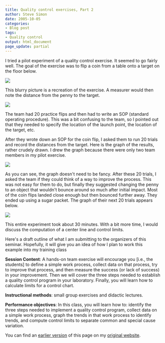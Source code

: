 ```yaml
---
title: Quality control exercises, Part 2
author: Steve Simon
date: 2005-10-05
categories:
- Blog post
tags:
- Quality control
output: html_document
page_update: partial
---
```


I tried a pilot experiment of a quality control exercise. It seemed to go fairly well. The goal of the exercise was to flip a coin from a table onto a target on the floor below.

![](http://www.pmean.com/new-images/05/quality-control-exercise-part2-01.jpg)

This blurry picture is a recreation of the exercise. A measurer would then note the distance from the penny to the target.

![](http://www.pmean.com/new-images/05/quality-control-exercise-part2-02.jpg)

The team had 20 practice flips and then had to write an SOP (standard operating procedure). This was a bit confusing to the team, so I pointed out that they needed to specify the location of the launch point, the location of the target, etc.

After they wrote down an SOP for the coin flip, I asked them to run 20 trials and record the distances from the target. Here is the graph of the results, rather crudely drawn. I drew the graph because there were only two team members in my pilot exercise.

![](http://www.pmean.com/new-images/05/quality-control-exercise-part2-03.jpg)

As you can see, the graph doesn't need to be fancy. After these 20 trials, I asked the team if they could think of a way to improve the process. This was not easy for them to do, but finally they suggested changing the penny to an object that wouldn't bounce around so much after initial impact. Most of the coin flips landed close enough but then bounced further away. They ended up using a sugar packet. The graph of their next 20 trials appears below.

![](http://www.pmean.com/new-images/05/quality-control-exercise-part2-04.png)

This entire experiment took about 30 minutes. With a bit more time, I would discuss the computation of a center line and control limits.

Here's a draft outline of what I am submitting to the organizers of this seminar. Hopefully, it will give you an idea of how I plan to work this example into my training class

**Session Content**: A hands-on team exercise will encourage you [i.e., the students] to define a simple work process, collect data on that process, try to improve that process, and then measure the success (or lack of success) in your improvement. Then we will cover the three steps needed to establish a quality control program in your laboratory. Finally, you will learn how to calculate limits for a control chart.

**Instructional methods**: small group exercises and didactic lectures.

**Performance objectives**: In this class, you will learn how to: identify the three steps needed to implement a quality control program, collect data on a simple work process, graph the trends in that work process to identify trends, and compute control limits to separate common and special cause variation.

You can find an [earlier version][sim1] of this page on my [original website][sim2].


[sim1]: http://www.pmean.com/05/QualityControlExercsiesPart2.html
[sim2]: http://www.pmean.com/original_site.html

